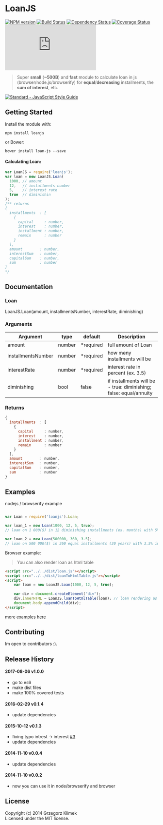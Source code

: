 # LoanJS 

[![NPM version](https://badge.fury.io/js/loanjs.png?style=flat)](http://badge.fury.io/js/loanjs)
[![Build Status](https://travis-ci.org/kfiku/LoanJS.svg)](https://travis-ci.org/kfiku/LoanJS) [![Dependency Status](https://david-dm.org/kfiku/LoanJS/dev-status.svg)](https://david-dm.org/kfiku/loanjs)
[![Coverage Status](https://coveralls.io/repos/github/kfiku/LoanJS/badge.svg?branch=es6)](https://coveralls.io/github/kfiku/LoanJS?branch=es6)
![core gzip size](http://img.badgesize.io/https://unpkg.com/loanjs@1.0.1/dist/loan.min.js?compression=gzip&label=core%20gzip%20size)

> Super **small** (**~500B**) and **fast** module to calculate loan in js (browser/node.js/browserify) for **equal**/**decreasing** installments, the **sum of interest**, etc.

[![Standard - JavaScript Style Guide](https://cdn.rawgit.com/feross/standard/master/badge.svg)](https://github.com/feross/standard)

## Getting Started

Install the module with: 
```
npm install loanjs
```

or Bower:
```
bower install loan-js --save
```

#### Calculating Loan:
```js
var LoanJS = require('loanjs');
var loan = new LoanJS.Loan(
  1000, // amount
  12,   // installments number
  5,    // interest rate
  true  // diminishin
);
/** returns
{ 
  installments  : [
    {
      capital     : number,
      interest    : number,
      installment : number,
      remain      : number
    }
  ],
  amount        : number,
  interestSum   : number,
  capitalSum    : number,
  sum           : number
}
*/
```

## Documentation

### Loan
LoanJS.Loan(amount, installmentsNumber, interestRate, diminishing)

### Arguments
| Argument           | type   | default   | Description
| ------------------ | ------ | --------- | ------------------
| amount             | number | *required | full amount of Loan
| installmentsNumber | number | *required | how meny installments will be
| interestRate       | number | *required | interest rate in percent (ex. 3.5)
| diminishing        | bool   | false     | if installments will be - true: diminishing; false: equal/annuity

### Returns
```js
{ 
  installments  : [
    {
      capital     : number,
      interest    : number,
      installment : number,
      remain      : number
    }
  ],
  amount        : number,
  interestSum   : number,
  capitalSum    : number,
  sum           : number
}
```

## Examples

nodejs / browserify example
```js

var Loan = require('loanjs').Loan;

var loan_1 = new Loan(1000, 12, 5, true);
// loan on 1 000($) in 12 diminishing installments (ex. months) with 5% interest rate

var loan_2 = new Loan(500000, 360, 3.5);
// loan on 500 000($) in 360 equal installments (30 years) with 3.5% interest rate
```

Browser example:
> You can also render loan as html table

```html
<script src="../../dist/loan.js"></script>
<script src="../../dist/loanToHtmlTable.js"></script>
<script>
    var loan = new LoanJS.Loan(1000, 12, 5, true);
    
    var div = document.createElement("div");
    div.innerHTML = LoanJS.loanToHtmlTable(loan); // loan rendering as html table string
    document.body.appendChild(div);
</script>
```

more examples [here](https://github.com/kfiku/LoanJS/tree/master/example)


## Contributing

Im open to contributors :).


## Release History

#### 2017-08-06 v1.0.0
 * go to es6
 * make dist files
 * make 100% covered tests

#### 2016-02-29 v0.1.4
 * update dependencies

#### 2015-10-12 v0.1.3
 * fixing typo intrest -> interest [#3](https://github.com/kfiku/LoanJS/issues/3)
 * update dependencies

#### 2014-11-10 v0.0.4
 * update dependencies
 
#### 2014-11-10 v0.0.2
 * now you can use it in node/browserify and browser



## License

Copyright (c) 2014 Grzegorz Klimek  
Licensed under the MIT license.
